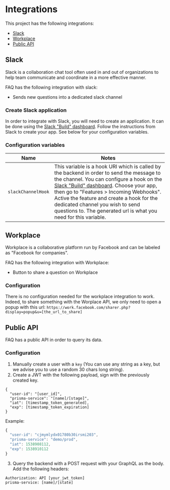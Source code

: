 # Integrations

This project has the following integrations:

* [Slack](#slack)
* [Workplace](#workplace)
* [Public API](#public-api)

## Slack

Slack is a collaboration chat tool often used in and out of organizations to help team communicate and coordinate in a more effective manner.

FAQ has the following integration with slack:

* Sends new questions into a dedicated slack channel

### Create Slack application

In order to integrate with Slack, you will need to create an application. It can be done using the [Slack "Build" dashboard](https://api.slack.com/). Follow the instructions from Slack to create your app. See below for  your configuration variables.

### Configuration variables

| Name | Notes |
| -- |-- |
| `slackChannelHook` | This variable is a hook URI which is called by the backend in order to send the message to the channel. You can configure a hook on the [Slack "Build" dashboard](https://api.slack.com/). Choose your app, then go to "Features > Incoming Webhooks". Active the feature and create a hook for the dedicated channel you wish to send questions to. The generated url is what you need for this variable. |

## Workplace

Workplace is a collaborative platform run by Facebook and can be labeled as "Facebook for companies".

FAQ has the following integration with Workplace:

* Button to share a question on Workplace

### Configuration

There is no configuration needed for the workplace integration to work. Indeed, to share something with the Worplace API, we only need to open a popup with this url: `https://work.facebook.com/sharer.php?display=popup&u=[the_url_to_share]`

## Public API

FAQ has a public API in order to query its data.

### Configuration

1. Manually create a user with a `key` (You can use any string as a key, but we advise you to use a random 30 chars long string).
2. Create a JWT with the following payload, sign with the previously created key.
```
{
  "user-id": "[user_id]",
  "prisma-service": "[name]/[stage]",
  "iat": [timestamp_token_generated],
  "exp": [timestamp_token_expiration]
}
```
Example:
```js
{
  "user-id": "cjmymlydx01780b30irsmi203",
  "prisma-service": "demo/prod",
  "iat": 1538908112,
  "exp": 1538910112
}
```
3. Query the backend with a POST request with your GraphQL as the body. Add the following headers:
```
Authorization: API [your_jwt_token]
prisma-service: [name]/[state]
```
